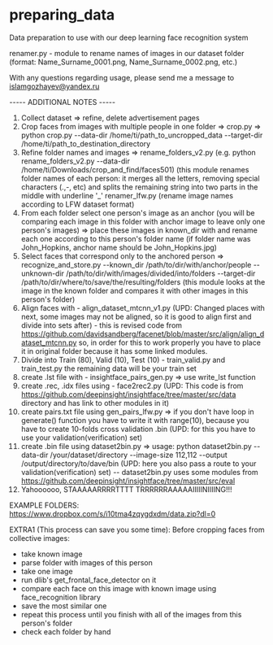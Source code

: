 # preparing_data
Data preparation to use with our deep learning face recognition system

renamer.py - module to rename names of images in our dataset folder (format: Name_Surname_0001.png, Name_Surname_0002.png, etc.)

With any questions regarding usage, please send me a message to islamgozhayev@yandex.ru

----- ADDITIONAL NOTES -----

1. Collect dataset => refine, delete advertisement pages
2. Crop faces from images with multiple people in one folder => crop.py => python crop.py --data-dir /home/ti/path_to_uncropped_data --target-dir /home/ti/path_to_destination_directory
3. Refine folder names and images => rename_folders_v2.py (e.g. python rename_folders_v2.py --data-dir /home/ti/Downloads/crop_and_find/faces501) (this module renames folder names of each person: it merges all the letters, removing special characters (.,-, etc) and splits the remaining string into two parts in the middle with underline '_' renamer_lfw.py (rename image names according to LFW dataset format)
4. From each folder select one person's image as an anchor (you will be comparing each image in this folder with anchor image to leave only one person's images) => place these images in known_dir with and rename each one according to this person's folder name (if folder name was John_Hopkins, anchor name should be John_Hopkins.jpg)
5. Select faces that correspond only to the anchored person => recognize_and_store.py --known_dir /path/to/dir/with/anchor/people --unknown-dir /path/to/dir/with/images/divided/into/folders --target-dir /path/to/dir/where/to/save/the/resulting/folders (this module looks at the image in the known folder and compares it with other images in this person's folder)
6. Align faces with - align_dataset_mtcnn_v1.py (UPD: Changed places with next, some images may not be aligned, so it is good to align first and divide into sets after) - this is revised code from https://github.com/davidsandberg/facenet/blob/master/src/align/align_dataset_mtcnn.py so, in order for this to work properly you have to place it in original folder because it has some linked modules.
7. Divide into Train (80), Valid (10), Test (10) - train_valid.py and train_test.py the remaining data will be your train set
8. create .lst file with - insightface_pairs_gen.py => use write_lst function
9. create .rec, .idx files using - face2rec2.py (UPD: This code is from https://github.com/deepinsight/insightface/tree/master/src/data directory and has link to other modules in it)
10. create pairs.txt file using gen_pairs_lfw.py => if you don't have loop in generate() function you have to write it with range(10), because you have to create 10-folds cross validation .bin (UPD: for this you have to use your validation(verification) set)
11. create .bin file using dataset2bin.py => usage: python dataset2bin.py --data-dir /your/dataset/directory --image-size 112,112 --output /output/directory/to/dave/bin (UPD: here you also pass a route to your validation(verification) set) -- dataset2bin.py uses some modules from https://github.com/deepinsight/insightface/tree/master/src/eval 
12. Yahoooooo, STAAAAARRRRTTTT TRRRRRRAAAAAIIIIINIIIING!!!

EXAMPLE FOLDERS: https://www.dropbox.com/s/i10tma4zqygdxdm/data.zip?dl=0

EXTRA1 (This process can save you some time): Before cropping faces from collective images: 
- take known image
- parse folder with images of this person
- take one image
- run dlib's get_frontal_face_detector on it
- compare each face on this image with known image using face_recognition library
- save the most similar one
- repeat this process until you finish with all of the images from this person's folder
- check each folder by hand 
